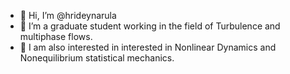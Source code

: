 - 👋 Hi, I’m @hrideynarula
- 👀 I’m a graduate student working in the field of Turbulence and multiphase flows.
- 🌱 I am also interested in interested in Nonlinear Dynamics and Nonequilibrium statistical mechanics.
<!--- 📫 Contact : hrideynarula@tifrh.res.in
--->
<!---
hrideynarula/hrideynarula is a ✨ special ✨ repository because its `README.md` (this file) appears on your GitHub profile.
You can click the Preview link to take a look at your changes.
--->
